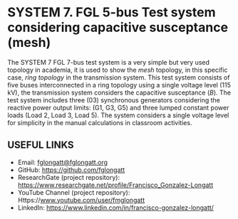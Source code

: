 # SYSTEM 7.	FGL 5-bus Test system considering capacitive susceptance (mesh)
The SYSTEM 7 FGL 7-bus test system is a very simple but very used topology in academia, it is used to show the _mesh_ topology, in this specific case, _ring topology_ in the transmission system. 
This test system consists of five buses interconnected in a ring topology using a single voltage level (115 kV), the transmission system considers the capacitive susceptance (_B_). The test system includes three (03) synchronous generators considering the reactive power output limits: (G1, G3, G5) and three lumped constant power loads (Load 2, Load 3, Load 5). 
The system considers a single voltage level for simplicity in the manual calculations in classroom activities.

## USEFUL LINKS
- Email: fglongatt@fglongatt.org
- GitHub: https://github.com/fglongatt 
- ResearchGate (project repository): https://www.researchgate.net/profile/Francisco_Gonzalez-Longatt 
- YouTube Channel (project repository): Https://www.youtube.com/user/fmglongatt
- LinkedIn: https://www.linkedin.com/in/francisco-gonzalez-longatt/


